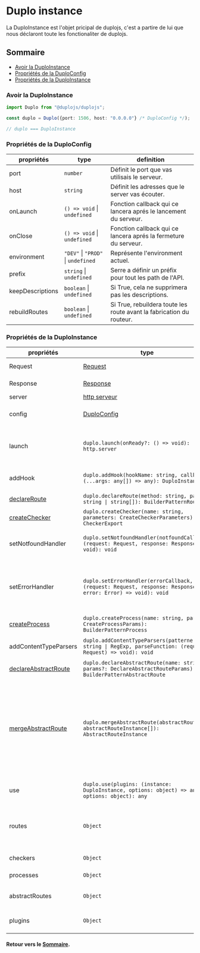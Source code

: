 # Duplo instance
La DuploInstance est l'objet pricipal de duplojs, c'est a partire de lui que nous déclaront toute les fonctionaliter de duplojs.

## Sommaire
- [Avoir la DuploInstance](#avoir-la-duploinstance)
- [Propriétés de la DuploConfig](#propriétés-de-la-duploconfig)
- [Propriétés de la DuploInstance](#propriétés-de-la-duploinstance)

### Avoir la DuploInstance
```ts
import Duplo from "@duplojs/duplojs";

const duplo = Duplo({port: 1506, host: "0.0.0.0"} /* DuploConfig */);

// duplo === DuploInstance
```

### Propriétés de la DuploConfig
propriétés|type|definition
---|---|---
port|`number`|Définit le port que vas utilisais le serveur.
host|`string`|Définit les adresses que le server vas écouter. 
onLaunch|`() => void` \| `undefined`|Fonction callback qui ce lancera aprés le lancement du serveur.
onClose|`() => void` \| `undefined`|Fonction callback qui ce lancera aprés la fermeture du serveur.
environment|`"DEV"` \| `"PROD"` \| `undefined`|Représente l'environment actuel.
prefix|`string` \| `undefined`|Serre a définir un préfix pour tout les path de l'API.
keepDescriptions|`boolean` \| `undefined`|Si True, cela ne supprimera pas les descriptions.
rebuildRoutes|`boolean` \| `undefined`|Si True, rebuildera toute les route avant la fabrication du routeur.

### Propriétés de la DuploInstance
propriétés|type|definition
---|---|---
Request|[Request](./Request.md)|Fait référence a l'objet [Request](./Request.md).
Response|[Response](./Response.md)|Fait référence a l'objet [Response](./Response.md).
server|[http serveur](https://nodejs.org/api/http.html#class-httpserver)|Objet [http serveur](https://nodejs.org/api/http.html#class-httpserver).
config|[DuploConfig](#propriétés-de-la-duploconfig)|Correspont a la [config](#propriétés-de-la-duploconfig) utilisé pour obtenir l'instance.
launch|`duplo.launch(onReady?: () => void): http.server`|Fonction qui serre a lancer le serveur. Le router sera build a l'appel de cette fonction. 
addHook|`duplo.addHook(hookName: string, callback: (...args: any[]) => any): DuploInstance`|Permet d'ajouter des [Hooks](./Hook.md) de manier global.
[declareRoute](./Route.md#déclarer-une-route)|`duplo.declareRoute(method: string, path: string \| string[]): BuilderPatternRoute`|Permet de déclaré une [route](./Route.md).
[createChecker](./Checker.md#créer-un-checker)|`duplo.createChecker(name: string, parameters: CreateCheckerParameters): CheckerExport`|Permet de créée un [checker](./Checker.md).
setNotfoundHandler|`duplo.setNotfoundHandler(notfoundCallback: (request: Request, response: Response) => void): void`|Permet de dénire la fonction qui sera applé en cas de route non trouvé.
setErrorHandler|`duplo.setErrorHandler(errorCallback, (request: Request, response: Response, error: Error) => void): void`|Permet de définire la fonction qui sera applé en cas d'erreur survenu pendan l'execution des opération d'une route.
[createProcess](./Process.md#créer-un-process)|`duplo.createProcess(name: string, params?: CreateProcessParams): BuilderPatternProcess`|Permet de créée de un [process](./Process.md).
addContentTypeParsers|`duplo.addContentTypeParsers(patterne: string \| RegExp, parseFunction: (request: Request) => void): void`|Permet d'ajouter a un [contentTypeParsers](./ContentTypeParser.md).
[declareAbstractRoute](./AbstractRoute.md#déclarer-une-abstract-route)|`duplo.declareAbstractRoute(name: string, params?: DeclareAbstractRouteParams): BuilderPatternAbstractRoute`|Permet de créée une [abstractRoute](./AbstractRoute.md).
[mergeAbstractRoute](./AbstractRoute.md#merge-des-abstract-route)|`duplo.mergeAbstractRoute(abstractRoute: abstractRouteInstance[]): AbstractRouteInstance`|Permet de merge plusieur [abstractRoute](./AbstractRoute.md). Cette function existe pour fusioner des abstractRoute venant de diférent [plugins](./Plugins.md), donc favorisé la création d'abstractRoute depuis d'autre quand vous le pouvais.
use|`duplo.use(plugins: (instance: DuploInstance, options: object) => any, options: object): any`|Permet d'implémenté un [plugin](./Plugins.md).
routes|`Object`|Objet contenant toute les route de l'application. Il sera vide jusqu'à l'appel du hook `beforeBuildRouter`.
checkers|`Object`|Objet contenant toute les checkers.
processes|`Object`|Objet contenant toute les process.
abstractRoutes|`Object`|Objet contenant toute les abstractRoutes.
plugins|`Object`|Objet contenant toute les plugins implémenter

#### Retour vers le [Sommaire](#sommaire).